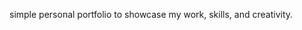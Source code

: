<!-- Rails app generated with [lewagon/rails-templates](https://github.com/lewagon/rails-templates), created by the [Le Wagon coding bootcamp](https://www.lewagon.com) team. -->

simple personal portfolio to showcase my work, skills, and creativity.
